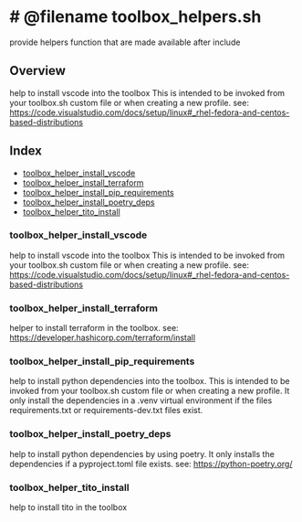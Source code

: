 # # @filename toolbox_helpers.sh

provide helpers function that are made available after include

## Overview

help to install vscode into the toolbox
This is intended to be invoked from your toolbox.sh custom file or
when creating a new profile.
see: https://code.visualstudio.com/docs/setup/linux#_rhel-fedora-and-centos-based-distributions

## Index

* [toolbox_helper_install_vscode](#toolboxhelperinstallvscode)
* [toolbox_helper_install_terraform](#toolboxhelperinstallterraform)
* [toolbox_helper_install_pip_requirements](#toolboxhelperinstallpiprequirements)
* [toolbox_helper_install_poetry_deps](#toolboxhelperinstallpoetrydeps)
* [toolbox_helper_tito_install](#toolboxhelpertitoinstall)

### toolbox_helper_install_vscode

help to install vscode into the toolbox
This is intended to be invoked from your toolbox.sh custom file or
when creating a new profile.
see: https://code.visualstudio.com/docs/setup/linux#_rhel-fedora-and-centos-based-distributions

### toolbox_helper_install_terraform

helper to install terraform in the toolbox.
see: https://developer.hashicorp.com/terraform/install

### toolbox_helper_install_pip_requirements

help to install python dependencies into the toolbox.
This is intended to be invoked from your toolbox.sh custom file or when
creating a new profile. It only install the dependencies in a .venv virtual
environment if the files requirements.txt or requirements-dev.txt files
exist.

### toolbox_helper_install_poetry_deps

help to install python dependencies by using poetry.
It only installs the dependencies if a pyproject.toml file exists.
see: https://python-poetry.org/

### toolbox_helper_tito_install

help to install tito in the toolbox

